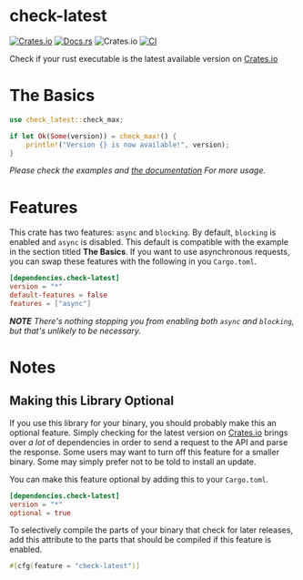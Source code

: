 # check-latest
[![Crates.io](https://img.shields.io/crates/v/check-latest)](https://crates.io/crates/check-latest/)
[![Docs.rs](https://docs.rs/check-latest/badge.svg)](https://docs.rs/check-latest/)
![Crates.io](https://img.shields.io/crates/d/check-latest)
[![CI](https://github.com/spenserblack/check-latest-rs/actions/workflows/ci.yml/badge.svg)](https://github.com/spenserblack/check-latest-rs/actions/workflows/ci.yml)

Check if your rust executable is the latest available version on [Crates.io]

# The Basics

```rust
use check_latest::check_max;

if let Ok(Some(version)) = check_max!() {
    println!("Version {} is now available!", version);
}
```

*Please check the examples and [the documentation](https://docs.rs/check-latest/) For more usage.*

# Features
This crate has two features: `async` and `blocking`.
By default, `blocking` is enabled and `async` is disabled. This default is compatible with the
example in the section titled **The Basics**. If you want to use asynchronous requests, you can
swap these features with the following in you `Cargo.toml`.
```toml
[dependencies.check-latest]
version = "*"
default-features = false
features = ["async"]
```
*__NOTE__ There's nothing stopping you from enabling both `async` and `blocking`, but that's
unlikely to be necessary.*

# Notes

## Making this Library Optional

If you use this library for your binary, you should probably make this an optional feature.
Simply checking for the latest version on [Crates.io] brings over *a lot* of dependencies
in order to send a request to the API and parse the response. Some users may want to turn
off this feature for a smaller binary. Some may simply prefer not to be told to install an update.

You can make this feature optional by adding this to your `Cargo.toml`.
```toml
[dependencies.check-latest]
version = "*"
optional = true
```
To selectively compile the parts of your binary that check for later releases, add this attribute
to the parts that should be compiled if this feature is enabled.
```rust
#[cfg(feature = "check-latest")]
```

[Crates.io]: https://crates.io/
